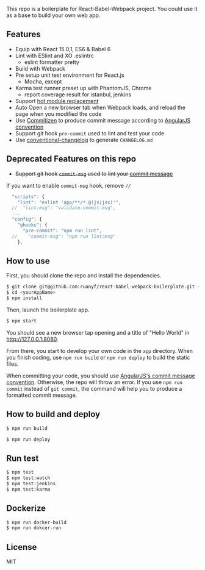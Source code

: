 This repo is a boilerplate for React-Babel-Webpack project. You could use it as a base to build your own web app.

## Features

- Equip with React 15.0,1, ES6 & Babel 6
- Lint with ESlint and XO .eslintrc
  - eslint formatter pretty
- Build with Webpack
- Pre setup unit test environment for React.js
  - Mocha, except
- Karma test runner preset up with PhantomJS, Chrome
  - report coverage result for istanbul, jenkins
- Support [hot module replacement](https://webpack.github.io/docs/hot-module-replacement.html)
- Auto Open a new browser tab when Webpack loads, and reload the page when you modified the code
- Use [Commitizen](https://github.com/commitizen/cz-cli) to produce commit message according to [AngularJS convention](https://github.com/angular/angular.js/blob/master/CONTRIBUTING.md#-git-commit-guidelines)
- Support git hook `pre-commit` used to lint and test your code
- Use [conventional-changelog](https://github.com/ajoslin/conventional-changelog) to generate `CHANGELOG.md`

## Deprecated Features on this repo
- ~~Support git hook `commit-msg` used to lint your [commit message](https://github.com/kentcdodds/validate-commit-msg)~~

If you want to enable `commit-msg` hook, remove `//`

```js
  "scripts": {
    "lint": "eslint 'app/**/*.@(js|jsx)'",
  //  "lint:msg": "validate-commit-msg",
  ...
  "config": {
    "ghooks": {
      "pre-commit": "npm run lint",
  //    "commit-msg": "npm run lint:msg"
    },
```

## How to use

First, you should clone the repo and install the dependencies.

```bash
$ git clone git@github.com:ruanyf/react-babel-webpack-boilerplate.git <yourAppName>
$ cd <yourAppName>
$ npm install
```

Then, launch the boilerplate app.

```bash
$ npm start
```

You should see a new browser tap opening and a title of "Hello World" in http://127.0.0.1:8080.

From there, you start to develop your own code in the `app` directory. When you finish coding, use `npm run build` or `npm run deploy` to build the static files.

When committing your code, you should use [AngularJS's commit message convention](https://github.com/angular/angular.js/blob/master/CONTRIBUTING.md#-git-commit-guidelines). Otherwise, the repo will throw an error. If you use `npm run commit` instead of `git commit`, the command will help you to produce a formatted commit message.


## How to build and deploy

```bash
$ npm run build
```

```bash
$ npm run deploy
```

## Run test

```bash
$ npm test
$ npm test:watch
$ npm test:jenkins
$ npm test:karma
```

## Dockerize

```bash
$ npm run docker-build
$ npm run dokcer-run
```

## License

MIT
